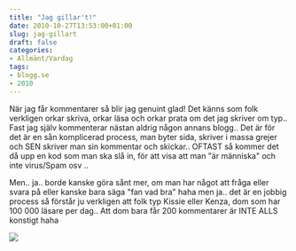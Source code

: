 ```yaml
---
title: "Jag gillar't!"
date: 2010-10-27T13:53:00+01:00
slug: jag-gillart
draft: false
categories:
- Allmänt/Vardag
tags:
- blogg.se
- 2010
---
```

När jag får kommentarer så blir jag genuint glad! Det känns som folk verkligen orkar skriva, orkar läsa och orkar prata om det jag skriver om typ..  
Fast jag själv kommenterar nästan aldrig någon annans blogg.. Det är för det är en sån komplicerad process, man byter sida, skriver i massa grejer och SEN skriver man sin kommentar och skickar.. OFTAST så kommer det då upp en kod som man ska slå in, för att visa att man "är människa" och inte virus/Spam osv ..  
  
Men.. ja.. borde kanske göra sånt mer, om man har något att fråga eller svara på eller kanske bara säga "fan vad bra" haha men ja.. det är en jobbig process så förstår ju verkligen att folk typ Kissie eller Kenza, dom som har 100 000 läsare per dag.. Att dom bara får 200 kommentarer är INTE ALLS konstigt haha  
  
![](/assets/images/blogg.se/kenza04_2_114159556.jpg)